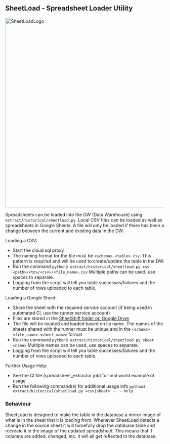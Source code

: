 ## SheetLoad - Spreadsheet Loader Utility

<img src="https://gitlab.com/meltano/analytics/uploads/d90d572dbc2b1b2c32ce987d581314da/sheetload_logo.png" alt="SheetLoadLogo" width="600"/>

Spreadsheets can be loaded into the DW (Data Warehouse) using `extract/historical/sheetload.py`. Local CSV files can be loaded as well as spreadsheets in Google Sheets.
A file will only be loaded if there has been a change between the current and existing data in the DW.

Loading a CSV:

  - Start the cloud sql proxy
  - The naming format for the file must be `<schema>.<table>.csv`. This pattern is required and will be used to create/update the table in the DW.
  - Run the command `python3 extract/historical/sheetload.py csv <path>/<to>/<csv>/<file_name>.csv` Multiple paths can be used, use spaces to separate.
  - Logging from the script will tell you table successes/failures and the number of rows uploaded to each table.


Loading a Google Sheet:

  - Share the sheet with the required service account (if being used in automated CI, use the runner service account)
  - Files are stored in the [SheetShift folder on Google Drive](https://drive.google.com/open?id=1F5jKClNEsQstngbrh3UYVzoHAqPTf-l0)
  - The file will be located and loaded based on its name. The names of the sheets shared with the runner must be unique and in the `<schema>.<file_name>.<sheet_mame>` format
  - Run the command `python3 extract/historical/sheetload.py sheet <name>` Multiple names can be used, use spaces to separate.
  - Logging from the script will tell you table successes/failures and the number of rows uploaded to each table.

Further Usage Help:

  - See the CI file (spreadsheet_extractor job) for real world example of usage
  - Run the following command(s) for additional usage info `python3 extract/historical/sheetload.py <csv|sheet> -- --help`

### Behaviour

SheetLoad is designed to make the table in the database a mirror image of what is in the sheet that it is loading from. Whenever SheetLoad detects a change in the source sheet
it will forcefully drop the database table and recreate it in the image of the updated spreadsheet. This means that if columns are added, changed, etc. it will all get reflected
in the database.

